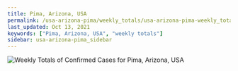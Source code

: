 ```yaml
---
title: Pima, Arizona, USA
permalink: /usa-arizona-pima/weekly_totals/usa-arizona-pima-weekly_totals.html
last_updated: Oct 13, 2021
keywords: ["Pima, Arizona, USA", "weekly totals"]
sidebar: usa-arizona-pima_sidebar
---
```


![Weekly Totals of Confirmed Cases for Pima, Arizona, USA](/covid_tracker/images/graphs/usa-arizona-pima-weekly_totals_graph.png)
